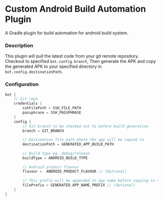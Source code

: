 Custom Android Build Automation Plugin
===========================================


A Gradle plugin for build automation for android build system.


### Description

This plugin will pull the latest code from your git remote repository. Checkout to specified ```bot.config.branch```, Then
generate the APK and copy the generated APK to your specified directory in ```bot.config.destinationPath```.

### Configuration

```groovy
bot {
    // Git repo
    credentials {
        sshFilePath = SSH_FILE_PATH
        passphrase = SSH_PASSPHRASE
    }
    config {
        // Git branch to be checked out to before build generation
        branch = GIT_BRANCH
        
        // Destination file path where the app will be copied to             
        destinationPath = GENERATED_APP_BUILD_PATH
        
        // Build type eg. debug/release
        buildType = ANDROID_BUILD_TYPE
        
        // Android product flavour
        flavour =  ANDROID_PRODUCT_FLAVOUR // (Optional)
        
        // This prefix will be appended to app name before copying to destination directory
        filePrefix = GENERATED_APP_NAME_PREFIX // (Optional) 
    }
}
```
